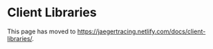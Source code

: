 # Client Libraries

This page has moved to https://jaegertracing.netlify.com/docs/client-libraries/.

<script type="text/javascript">
    to_netlify('https://jaegertracing.netlify.com/docs/client-libraries/');
</script>
